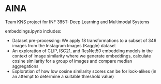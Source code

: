 # AINA
Team KNS project for INF 385T: Deep Learning and Multimodal Systems

embeddings.ipynb includes:
- Dataset pre-processing: We apply 18 transformations to a subset of 346 images from the Instagram Images (Kaggle) dataset
- An exploration of CLIP, ISC21, and ResNet50 embedding models in the context of image similarity where we generate embeddings, calculate cosine similarity for a group of images and compare median aggregations
- Exploration of how low cosine similarity scores can be for look-alikes (in an attempt to determine a suitable threshold value)
